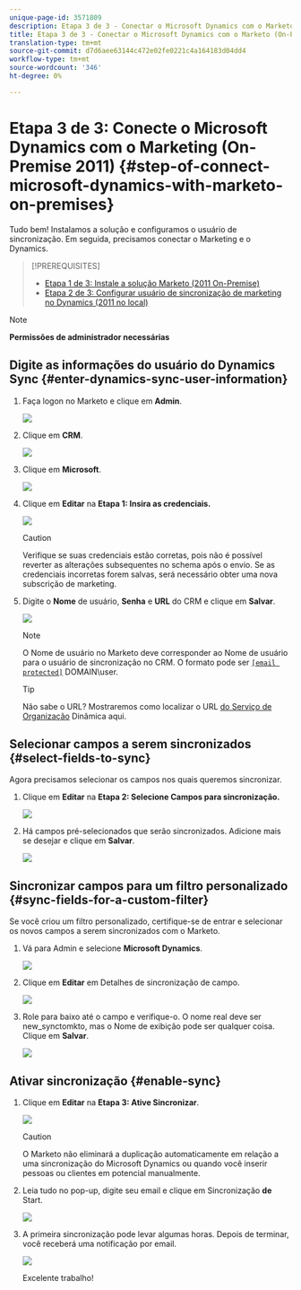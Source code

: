 ```yaml
---
unique-page-id: 3571809
description: Etapa 3 de 3 - Conectar o Microsoft Dynamics com o Marketo (2011 On-Premise) - Documentação do produto
title: Etapa 3 de 3 - Conectar o Microsoft Dynamics com o Marketo (On-Premise 2011)
translation-type: tm+mt
source-git-commit: d7d6aee63144c472e02fe0221c4a164183d04dd4
workflow-type: tm+mt
source-wordcount: '346'
ht-degree: 0%

---
```



# Etapa 3 de 3: Conecte o Microsoft Dynamics com o Marketing (On-Premise 2011) {#step-of-connect-microsoft-dynamics-with-marketo-on-premises}

Tudo bem! Instalamos a solução e configuramos o usuário de sincronização. Em seguida, precisamos conectar o Marketing e o Dynamics.

>[!PREREQUISITES]
>
>* [Etapa 1 de 3: Instale a solução Marketo (2011 On-Premise)](step-1-of-3-install.md)
>* [Etapa 2 de 3: Configurar usuário de sincronização de marketing no Dynamics (2011 no local)](step-2-of-3-set-up.md)


>[!NOTE]
>
>**Permissões de administrador necessárias**

## Digite as informações do usuário do Dynamics Sync {#enter-dynamics-sync-user-information}

1. Faça logon no Marketo e clique em **Admin**.

   ![](assets/login-admin.png)

1. Clique em **CRM**.

   ![](assets/image2014-12-11-11-3a53-3a59.png)

1. Clique em **Microsoft**.

   ![](assets/image2014-12-11-11-3a54-3a10.png)

1. Clique em **Editar** na **Etapa 1: Insira as credenciais.**

   ![](assets/image2014-12-11-11-3a54-3a19.png)

   >[!CAUTION]
   >
   >Verifique se suas credenciais estão corretas, pois não é possível reverter as alterações subsequentes no schema após o envio. Se as credenciais incorretas forem salvas, será necessário obter uma nova subscrição de marketing.

1. Digite o **Nome** de usuário, **Senha** e **URL** do CRM e clique em **Salvar**.

   ![](assets/image2015-4-2-14-3a50-3a7.png)

   >[!NOTE]
   >
   >O Nome de usuário no Marketo deve corresponder ao Nome de usuário para o usuário de sincronização no CRM. O formato pode ser [`[email protected]`](http://docs.marketo.com/cdn-cgi/l/email-protection#a0d5d3c5d2e0c4cfcdc1c9ce8ec3cfcd) DOMAIN\user.

   >[!TIP]
   >
   >Não sabe o URL? Mostraremos como localizar o URL [do Serviço de Organização](../../../../../product-docs/crm-sync/microsoft-dynamics-sync/sync-setup/view-the-organization-service-url.md) Dinâmica aqui.

## Selecionar campos a serem sincronizados {#select-fields-to-sync}

Agora precisamos selecionar os campos nos quais queremos sincronizar.

1. Clique em **Editar** na **Etapa 2: Selecione Campos para sincronização.**

   ![](assets/image2015-3-16-9-51-28a.png)

1. Há campos pré-selecionados que serão sincronizados. Adicione mais se desejar e clique em **Salvar**.

   ![](assets/image2016-8-25-13-3a26-3a14.png)

## Sincronizar campos para um filtro personalizado {#sync-fields-for-a-custom-filter}

Se você criou um filtro personalizado, certifique-se de entrar e selecionar os novos campos a serem sincronizados com o Marketo.

1. Vá para Admin e selecione **Microsoft Dynamics**.

   ![](assets/image2015-10-9-9-3a50-3a9.png)

1. Clique em **Editar** em Detalhes de sincronização de campo.

   ![](assets/image2015-10-9-9-3a52-3a23.png)

1. Role para baixo até o campo e verifique-o. O nome real deve ser new_synctomkto, mas o Nome de exibição pode ser qualquer coisa. Clique em **Salvar**.

   ![](assets/image2016-8-25-14-3a14-3a57.png)

## Ativar sincronização {#enable-sync}

1. Clique em **Editar** na **Etapa 3: Ative Sincronizar**.

   ![](assets/image2015-3-16-9-52-2b.png)

   >[!CAUTION]
   >
   >O Marketo não eliminará a duplicação automaticamente em relação a uma sincronização do Microsoft Dynamics ou quando você inserir pessoas ou clientes em potencial manualmente.

1. Leia tudo no pop-up, digite seu email e clique em Sincronização **de** Start.

   ![](assets/image2015-3-30-14-3a23-3a13.png)

1. A primeira sincronização pode levar algumas horas. Depois de terminar, você receberá uma notificação por email.

   ![](assets/image2014-12-11-11-3a55-3a15.png)

   Excelente trabalho!

